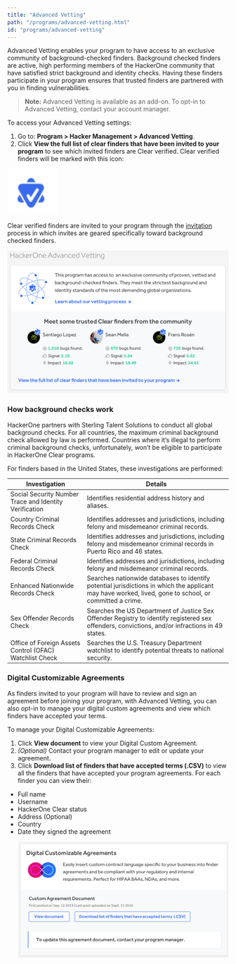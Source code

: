 ```yaml
---
title: "Advanced Vetting"
path: "/programs/advanced-vetting.html"
id: "programs/advanced-vetting"
---
```


Advanced Vetting enables your program to have access to an exclusive community of background-checked finders. Background checked finders are active, high performing members of the HackerOne community that have satisfied strict background and identity checks. Having these finders participate in your program ensures that trusted finders are partnered with you in finding vulnerabilities.

> **Note:** Advanced Vetting is available as an add-on. To opt-in to Advanced Vetting, contact your account manager.

To access your Advanced Vetting settings:
1. Go to: **Program > Hacker Management > Advanced Vetting**.
2. Click **View the full list of clear finders that have been invited to your program** to see which invited finders are Clear verified. Clear verified finders will be marked with this icon:

![advanced vetting icon](./images/advanced-vetting-2.png)

Clear verified finders are invited to your program through the [invitation](https://docs.hackerone.com/programs/invitations.html) process in which invites are geared specifically toward background checked finders.

![Advanced Vetting hacker section in the UI](./images/advanced-vetting-1.png)

### How background checks work
HackerOne partners with Sterling Talent Solutions to conduct all global background checks. For all countries, the maximum criminal background check allowed by law is performed. Countries where it’s illegal to perform criminal background checks, unfortunately, won’t be eligible to participate in HackerOne Clear programs.

For finders based in the United States, these investigations are performed:

Investigation | Details
------------- | --------
Social Security Number Trace and Identity Verification | Identifies residential address history and aliases.
Country Criminal Records Check | Identifies addresses and jurisdictions, including felony and misdemeanor criminal records.
State Criminal Records Check | Identifies addresses and jurisdictions, including felony and misdemeanor criminal records in Puerto Rico and 46 states.
Federal Criminal Records Check | Identifies addresses and jurisdictions, including felony and misdemeanor criminal records.
Enhanced Nationwide Records Check | Searches nationwide databases to identify potential jurisdictions in which the applicant may have worked, lived, gone to school, or committed a crime.
Sex Offender Records Check | Searches the US Department of Justice Sex Offender Registry to identify registered sex offenders, convictions, and/or infractions in 49 states.
Office of Foreign Assets Control (OFAC) Watchlist Check | Searches the U.S. Treasury Department watchlist to identify potential threats to national security.

### Digital Customizable Agreements
As finders invited to your program will have to review and sign an agreement before joining your program, with Advanced Vetting, you can also opt-in to manage your digital custom agreements and view which finders have accepted your terms.

To manage your Digital Customizable Agreements:
1. Click **View document** to view your Digital Custom Agreement.
2. *(Optional)* Contact your program manager to edit or update your agreement.
3. Click **Download list of finders that have accepted terms (.CSV)** to view all the finders that have accepted your program agreements. For each finder you can view their:
<ul><li>Full name
<li>Username
<li>HackerOne Clear status
<li>Address (Optional)
<li>Country
<li>Date they signed the agreement

![Digital Customizable Agreements section](./images/advanced-vetting-3.png)
